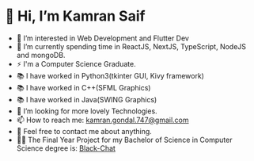 # 👋 Hi, I’m Kamran Saif
- 👀 I’m interested in Web Development and Flutter Dev
- 🌱 I’m currently spending time in ReactJS, NextJS, TypeScript, NodeJS and mongoDB.
- ⚡ I'm a Computer Science Graduate.
- 📚 I have worked in Python3(tkinter GUI, Kivy framework)
- 📚 I have worked in C++(SFML Graphics)
- 📚 I have worked in Java(SWING Graphics)
- 💞️ I’m looking for more lovely Technologies.
- 📫 How to reach me: kamran.gondal.747@gmail.com
- 💬 Feel free to contact me about anything.
- 👨‍💻 The Final Year Project for my Bachelor of Science in Computer Science degree is: [Black-Chat](https://blackchat.netlify.app/)
<!---
kamrangondal/kamrangondal is a ✨ special ✨ repository because its `README.md` (this file) appears on your GitHub profile.
You can click the Preview link to take a look at your changes.
--->
